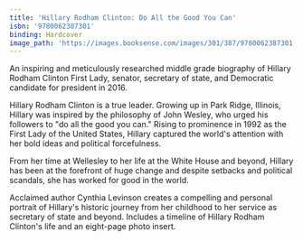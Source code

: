 ```yaml
---
title: 'Hillary Rodham Clinton: Do All the Good You Can'
isbn: '9780062387301'
binding: Hardcover
image_path: 'https://images.booksense.com/images/301/387/9780062387301.jpg'
---
```



An inspiring and meticulously researched middle grade biography of Hillary Rodham Clinton First Lady, senator, secretary of state, and Democratic candidate for president in 2016.

Hillary Rodham Clinton is a true leader. Growing up in Park Ridge, Illinois, Hillary was inspired by the philosophy of John Wesley, who urged his followers to "do all the good you can." Rising to prominence in 1992 as the First Lady of the United States, Hillary captured the world's attention with her bold ideas and political forcefulness.

From her time at Wellesley to her life at the White House and beyond, Hillary has been at the forefront of huge change and despite setbacks and political scandals, she has worked for good in the world.

Acclaimed author Cynthia Levinson creates a compelling and personal portrait of Hillary's historic journey from her childhood to her service as secretary of state and beyond. Includes a timeline of Hillary Rodham Clinton's life and an eight-page photo insert.